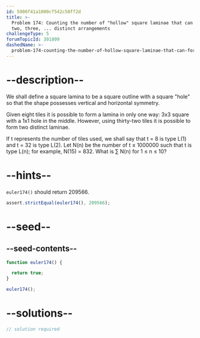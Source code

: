 ```yaml
---
id: 5900f41a1000cf542c50ff2d
title: >-
  Problem 174: Counting the number of "hollow" square laminae that can form one,
  two, three, ... distinct arrangements
challengeType: 5
forumTopicId: 301809
dashedName: >-
  problem-174-counting-the-number-of-hollow-square-laminae-that-can-form-one-two-three-----distinct-arrangements
---
```


# --description--

We shall define a square lamina to be a square outline with a square "hole" so that the shape possesses vertical and horizontal symmetry.

Given eight tiles it is possible to form a lamina in only one way: 3x3 square with a 1x1 hole in the middle. However, using thirty-two tiles it is possible to form two distinct laminae.

If t represents the number of tiles used, we shall say that t = 8 is type L(1) and t = 32 is type L(2). Let N(n) be the number of t ≤ 1000000 such that t is type L(n); for example, N(15) = 832. What is ∑ N(n) for 1 ≤ n ≤ 10?

# --hints--

`euler174()` should return 209566.

```js
assert.strictEqual(euler174(), 209566);
```

# --seed--

## --seed-contents--

```js
function euler174() {

  return true;
}

euler174();
```

# --solutions--

```js
// solution required
```